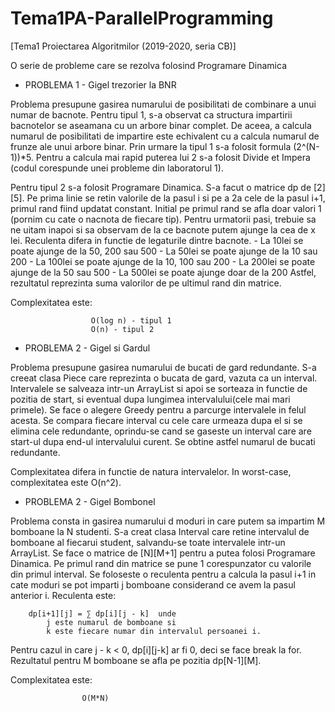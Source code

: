 # Tema1PA-ParallelProgramming
[Tema1 Proiectarea Algoritmilor (2019-2020, seria CB)] 

O serie de probleme care se rezolva folosind Programare Dinamica


- PROBLEMA 1 - Gigel trezorier la BNR

Problema presupune gasirea numarului de posibilitati de combinare a unui numar
de bacnote. Pentru tipul 1, s-a observat ca structura impartirii bacnotelor se 
aseamana cu un arbore binar complet. De aceea, a calcula numarul de posibilitati de
impartire este echivalent cu a calcula numarul de frunze ale unui arbore binar. Prin 
urmare la tipul 1 s-a folosit formula (2^(N-1))*5. Pentru a calcula mai rapid puterea
lui 2 s-a folosit Divide et Impera (codul corespunde unei probleme din laboratorul 1).

Pentru tipul 2 s-a folosit Programare Dinamica. S-a facut o matrice dp de [2][5].
Pe prima linie se retin valorile de la pasul i si pe a 2a cele de la pasul i+1,
primul rand fiind updatat constant. Initial pe primul rand se afla doar valori 1
(pornim cu cate o nacnota de fiecare tip). Pentru urmatorii pasi, trebuie sa ne 
uitam inapoi si sa observam de la ce bacnote putem ajunge la cea de x lei. Reculenta
difera in functie de legaturile dintre bacnote.
	- La 10lei se poate ajunge de la 50, 200 sau 500
	- La 50lei se poate ajunge de la 10 sau 200
	- La 100lei se poate ajunge de la 10, 100 sau 200
	- La 200lei se poate ajunge de la 50 sau 500
	- La 500lei se poate ajunge doar de la 200
Astfel, rezultatul reprezinta suma valorilor de pe ultimul rand din matrice.

Complexitatea este: 	

                      O(log n) - tipul 1
                      O(n) - tipul 2


- PROBLEMA 2 - Gigel si Gardul

Problema presupune gasirea numarului de bucati de gard redundante. S-a creeat clasa
Piece care reprezinta o bucata de gard, vazuta ca un interval. Intervalele se 
salveaza intr-un ArrayList si apoi se sorteaza in functie de pozitia de start,
si eventual dupa lungimea intervalului(cele mai mari primele). Se face o alegere
Greedy pentru a parcurge intervalele in felul acesta. Se compara fiecare interval
cu cele care urmeaza dupa el si se elimina cele redundante, oprindu-se cand se 
gaseste un interval care are start-ul dupa end-ul intervalului curent.
Se obtine astfel numarul de bucati redundante.

Complexitatea difera in functie de natura intervalelor. In worst-case, complexitatea
este O(n^2).



- PROBLEMA 2 - Gigel Bombonel

Problema consta in gasirea numarului d moduri in care putem sa impartim M bomboane
la N studenti. S-a creat clasa Interval care retine intervalul de bomboane al fiecarui
student, salvandu-se toate intervalele intr-un ArrayList. Se face o matrice de [N][M+1]
pentru a putea folosi Programare Dinamica. Pe primul rand din matrice se pune 1 
corespunzator cu valorile din primul interval.
Se foloseste o reculenta pentru a calcula la pasul i+1 in cate moduri se pot imparti
j bomboane considerand ce avem la pasul anterior i. Reculenta este: 

		dp[i+1][j] = ∑ dp[i][j - k]  unde 
			j este numarul de bomboane si 
			k este fiecare numar din intervalul persoanei i.
Pentru cazul in care j - k < 0, dp[i][j-k] ar fi 0, deci se face break la for.
Rezultatul pentru M bomboane se afla pe pozitia dp[N-1][M].

Complexitatea este: 

                    O(M*N)
